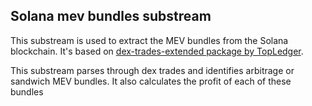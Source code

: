 ## Solana mev bundles substream

This substream is used to extract the MEV bundles from the Solana blockchain. It's based on [dex-trades-extended package by TopLedger](https://github.com/Topledger/solana-programs/tree/main/dex-trades-extended). 

This substream parses through dex trades and identifies arbitrage or sandwich MEV bundles. It also calculates the profit of each of these bundles